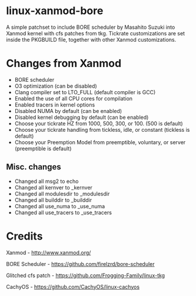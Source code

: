 # linux-xanmod-bore

A simple patchset to include BORE scheduler by Masahito Suzuki into Xanmod kernel with cfs patches from tkg. Tickrate customizations are set inside the PKGBUILD file, together with other Xanmod customizations.

# Changes from Xanmod

- BORE scheduler
- O3 optimization (can be disabled)
- Clang compiler set to LTO_FULL (default compiler is GCC)
- Enabled the use of all CPU cores for compilation
- Enabled tracers in kernel options
- Disabled NUMA by default (can be enabled)
- Disabled kernel debugging by default (can be enabled)
- Choose your tickrate HZ from 1000, 500, 300, or 100. (500 is default)
- Choose your tickrate handling from tickless, idle, or constant (tickless is default)
- Choose your Preemption Model from preemptible, voluntary, or server (preemptible is default)

## Misc. changes

- Changed all msg2 to echo
- Changed all kernver to \_kernver
- Changed all modulesdir to \_modulesdir
- Changed all builddir to \_builddir
- Changed all use_numa to \_use_numa
- Changed all use_tracers to \_use_tracers

# Credits

Xanmod - http://www.xanmod.org/

BORE Scheduler - https://github.com/firelzrd/bore-scheduler

Glitched cfs patch - https://github.com/Frogging-Family/linux-tkg

CachyOS - https://github.com/CachyOS/linux-cachyos
